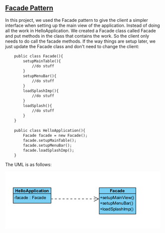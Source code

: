 ## <ins> Facade Pattern

In this project, we used the Facade pattern to give the client a simpler interface when setting up the main view of the
application. Instead of doing all the work in HelloApplication. We created a Facade class called Facade and put methods
in the class that contains the work. So the client only needs to do call the facade methods. If the way things are setup later,
we just update the Facade class and don't need to change the client:

```
    public class Facade(){
        setupMainTable(){
            //do stuff
        }
        setupMenuBar(){
            //do stuff
        }
        loadSplashImp(){
            //do stuff
        }
        loadSplash(){
            //do stuff
        }
    }
    
    public class HelloApplication(){
        Facade facade = new Facade();
        facade.setupMainTable();
        facade.setupMenuBar();
        facade.loadSplashImp();
    }
```

The UML is as follows:

![Facade](Images/Facade.PNG)